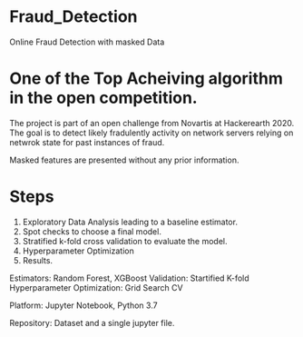 # Fraud_Detection
Online Fraud Detection with masked Data

# One of the Top Acheiving algorithm in the open competition. 
The project is part of an open challenge from Novartis at Hackerearth 2020.
The goal is to detect likely fradulently activity on network servers relying on netwrok state for past instances of fraud.

Masked features are presented without any prior information. 

# Steps

1. Exploratory Data Analysis leading to a baseline estimator.
2. Spot checks to choose a final model.
3. Stratified k-fold cross validation to evaluate the model.
4. Hyperparameter Optimization
5. Results.


Estimators: Random Forest, XGBoost
Validation: Startified K-fold 
Hyperparameter Optimization: Grid Search CV

Platform: Jupyter Notebook, Python 3.7


Repository:  Dataset and a single jupyter file.
